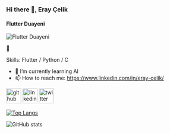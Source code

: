 ### Hi there 👋, Eray Çelik
#### Flutter Duayeni
![Flutter Duayeni](https://i.hizliresim.com/jckjuzn.jpg)

🦾

Skills: Flutter / Python / C 

- 🌱 I’m currently learning AI 
- 📫 How to reach me: https://www.linkedin.com/in/eray-celik/ 


[<img src='https://cdn.jsdelivr.net/npm/simple-icons@3.0.1/icons/github.svg' alt='github' height='40'>](https://github.com/eraycel1k)  [<img src='https://cdn.jsdelivr.net/npm/simple-icons@3.0.1/icons/linkedin.svg' alt='linkedin' height='40'>](https://www.linkedin.com/in/https://www.linkedin.com/in/eray-celik//)  [<img src='https://cdn.jsdelivr.net/npm/simple-icons@3.0.1/icons/twitter.svg' alt='twitter' height='40'>](https://twitter.com/eraycel1k)  

[![Top Langs](https://github-readme-stats.vercel.app/api/top-langs/?username=eraycel1k)](https://github.com/anuraghazra/github-readme-stats)

![GitHub stats](https://github-readme-stats.vercel.app/api?username=eraycel1k&show_icons=true)  

